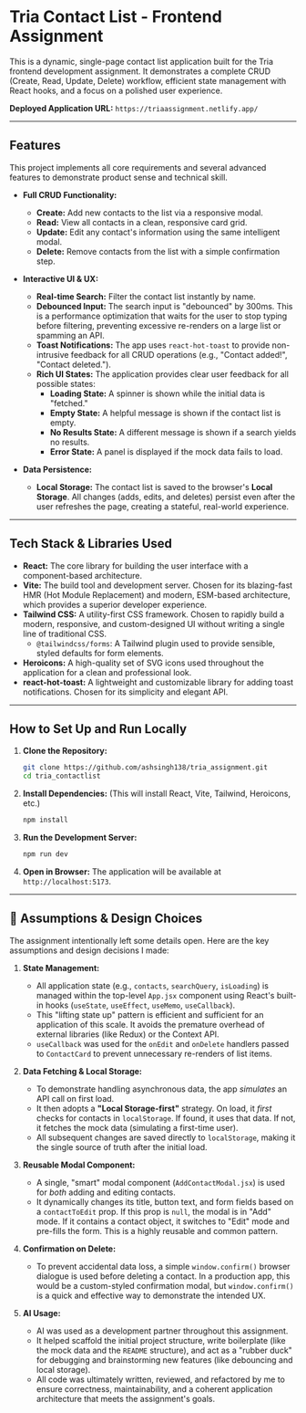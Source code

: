 # Tria Contact List - Frontend Assignment

This is a dynamic, single-page contact list application built for the Tria frontend development assignment. It demonstrates a complete CRUD (Create, Read, Update, Delete) workflow, efficient state management with React hooks, and a focus on a polished user experience.

**Deployed Application URL:** `https://triaassignment.netlify.app/`

---

##  Features

This project implements all core requirements and several advanced features to demonstrate product sense and technical skill.

* **Full CRUD Functionality:**
    * **Create:** Add new contacts to the list via a responsive modal.
    * **Read:** View all contacts in a clean, responsive card grid.
    * **Update:** Edit any contact's information using the same intelligent modal.
    * **Delete:** Remove contacts from the list with a simple confirmation step.

* **Interactive UI & UX:**
    * **Real-time Search:** Filter the contact list instantly by name.
    * **Debounced Input:** The search input is "debounced" by 300ms. This is a performance optimization that waits for the user to stop typing before filtering, preventing excessive re-renders on a large list or spamming an API.
    * **Toast Notifications:** The app uses `react-hot-toast` to provide non-intrusive feedback for all CRUD operations (e.g., "Contact added!", "Contact deleted.").
    * **Rich UI States:** The application provides clear user feedback for all possible states:
        * **Loading State:** A spinner is shown while the initial data is "fetched."
        * **Empty State:** A helpful message is shown if the contact list is empty.
        * **No Results State:** A different message is shown if a search yields no results.
        * **Error State:** A panel is displayed if the mock data fails to load.

* **Data Persistence:**
    * **Local Storage:** The contact list is saved to the browser's **Local Storage**. All changes (adds, edits, and deletes) persist even after the user refreshes the page, creating a stateful, real-world experience.

---

##  Tech Stack & Libraries Used

* **React:** The core library for building the user interface with a component-based architecture.
* **Vite:** The build tool and development server. Chosen for its blazing-fast HMR (Hot Module Replacement) and modern, ESM-based architecture, which provides a superior developer experience.
* **Tailwind CSS:** A utility-first CSS framework. Chosen to rapidly build a modern, responsive, and custom-designed UI without writing a single line of traditional CSS.
    * `@tailwindcss/forms`: A Tailwind plugin used to provide sensible, styled defaults for form elements.
* **Heroicons:** A high-quality set of SVG icons used throughout the application for a clean and professional look.
* **react-hot-toast:** A lightweight and customizable library for adding toast notifications. Chosen for its simplicity and elegant API.

---

##  How to Set Up and Run Locally

1.  **Clone the Repository:**
    ```bash
    git clone https://github.com/ashsingh138/tria_assignment.git
    cd tria_contactlist
    ```

2.  **Install Dependencies:**
    (This will install React, Vite, Tailwind, Heroicons, etc.)
    ```bash
    npm install
    ```

3.  **Run the Development Server:**
    ```bash
    npm run dev
    ```

4.  **Open in Browser:**
    The application will be available at `http://localhost:5173`.

---

## 🧠 Assumptions & Design Choices

The assignment intentionally left some details open. Here are the key assumptions and design decisions I made:

1.  **State Management:**
    * All application state (e.g., `contacts`, `searchQuery`, `isLoading`) is managed within the top-level `App.jsx` component using React's built-in hooks (`useState`, `useEffect`, `useMemo`, `useCallback`).
    * This "lifting state up" pattern is efficient and sufficient for an application of this scale. It avoids the premature overhead of external libraries (like Redux) or the Context API.
    * `useCallback` was used for the `onEdit` and `onDelete` handlers passed to `ContactCard` to prevent unnecessary re-renders of list items.

2.  **Data Fetching & Local Storage:**
    * To demonstrate handling asynchronous data, the app *simulates* an API call on first load.
    * It then adopts a **"Local Storage-first"** strategy. On load, it *first* checks for contacts in `localStorage`. If found, it uses that data. If not, it fetches the mock data (simulating a first-time user).
    * All subsequent changes are saved directly to `localStorage`, making it the single source of truth after the initial load.

3.  **Reusable Modal Component:**
    * A single, "smart" modal component (`AddContactModal.jsx`) is used for *both* adding and editing contacts.
    * It dynamically changes its title, button text, and form fields based on a `contactToEdit` prop. If this prop is `null`, the modal is in "Add" mode. If it contains a contact object, it switches to "Edit" mode and pre-fills the form. This is a highly reusable and common pattern.

4.  **Confirmation on Delete:**
    * To prevent accidental data loss, a simple `window.confirm()` browser dialogue is used before deleting a contact. In a production app, this would be a custom-styled confirmation modal, but `window.confirm()` is a quick and effective way to demonstrate the intended UX.

5.  **AI Usage:**
    * AI was used as a development partner throughout this assignment.
    * It helped scaffold the initial project structure, write boilerplate (like the mock data and the `README` structure), and act as a "rubber duck" for debugging and brainstorming new features (like debouncing and local storage).
    * All code was ultimately written, reviewed, and refactored by me to ensure correctness, maintainability, and a coherent application architecture that meets the assignment's goals.